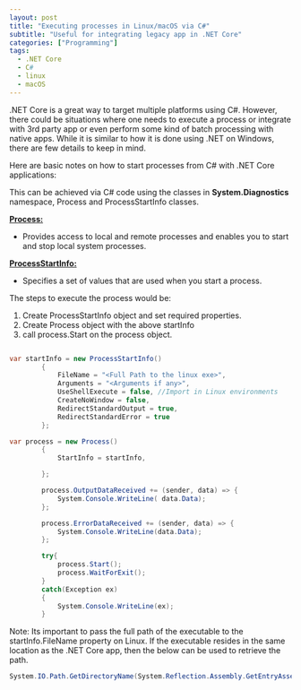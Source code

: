 ```yaml
---
layout: post
title: "Executing processes in Linux/macOS via C#"
subtitle: "Useful for integrating legacy app in .NET Core"
categories: ["Programming"]
tags:
  - .NET Core
  - C#
  - linux
  - macOS
---
```


.NET Core is a great way to target multiple platforms using C#. However, there could be situations where one needs to execute a process or integrate with 3rd party app or even perform some kind of batch processing with native apps. While it is similar to how it is done using .NET on Windows, there are few details to keep in mind.

Here are basic notes on how to start processes from C# with .NET Core applications:

This can be achieved via C# code using the classes in **System.Diagnostics** namespace, Process and ProcessStartInfo classes.

**[Process:](https://docs.microsoft.com/en-us/dotnet/api/system.diagnostics.process?view=netcore-3.1)**

- Provides access to local and remote processes and enables you to start and stop local system processes.

**[ProcessStartInfo:](https://docs.microsoft.com/en-us/dotnet/api/system.diagnostics.processstartinfo?view=netcore-3.1)**

- Specifies a set of values that are used when you start a process.

The steps to execute the process would be:

1.  Create ProcessStartInfo object and set required properties.
2.  Create Process object with the above startInfo
3.  call process.Start on the process object.

```c#

var startInfo = new ProcessStartInfo()
        {
            FileName = "<Full Path to the linux exe>",
            Arguments = "<Arguments if any>",
            UseShellExecute = false, //Import in Linux environments
            CreateNoWindow = false,
            RedirectStandardOutput = true,
            RedirectStandardError = true
        };

var process = new Process()
        {
            StartInfo = startInfo,

        };

        process.OutputDataReceived += (sender, data) => {
            System.Console.WriteLine( data.Data);
        };

        process.ErrorDataReceived += (sender, data) => {
            System.Console.WriteLine(data.Data);
        };

        try{
            process.Start();
            process.WaitForExit();
        }
        catch(Exception ex)
        {
            System.Console.WriteLine(ex);
        }
```

Note: Its important to pass the full path of the executable to the startInfo.FileName property on Linux. If the executable resides in the same location as the .NET Core app, then the below can be used to retrieve the path.

```C#
System.IO.Path.GetDirectoryName(System.Reflection.Assembly.GetEntryAssembly().Location)
```
